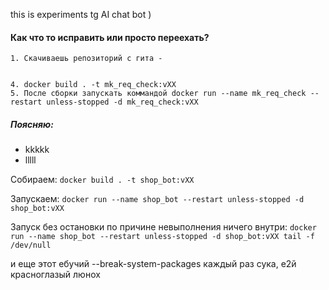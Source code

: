 this is experiments tg AI chat bot )

#### Как что то исправить или просто переехать?
    1. Скачиваешь репозиторий с гита - 
    
    
    4. docker build . -t mk_req_check:vXX
    5. После сборки запускать коммандой docker run --name mk_req_check --restart unless-stopped -d mk_req_check:vXX


     

##### Поясняю:
+ kkkkk
+ lllll


Собираем:
``` docker build . -t shop_bot:vXX ```
 
 Запускаем:
 ```docker run --name shop_bot --restart unless-stopped -d shop_bot:vXX```

Запуск без остановки по причине невыполнения ничего внутри:
```docker run --name shop_bot --restart unless-stopped -d shop_bot:vXX tail -f /dev/null```

и еще этот ебучий 
--break-system-packages
каждый раз сука, е2й красноглазый люнох

